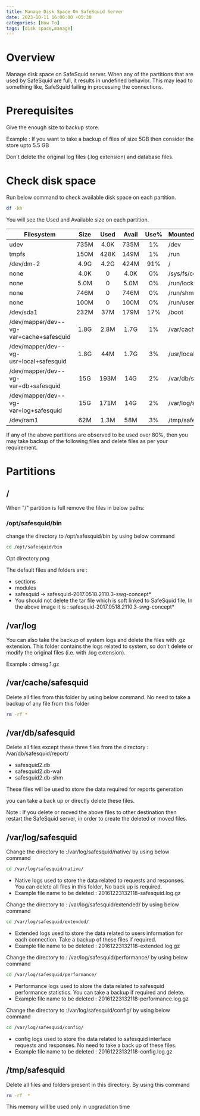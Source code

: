 ```yaml
---
title: Manage Disk Space On SafeSquid Server
date: 2023-10-11 16:00:00 +05:30
categories: [How To]
tags: [disk space,manage]
---
```


# Overview

Manage disk space on SafeSquid server. When any of the partitions that
are used by SafeSquid are full, it results in undefined behavior. This
may lead to something like, SafeSquid failing in processing the
connections.

# Prerequisites

Give the enough size to backup store.

Example : If you want to take a  backup of files of size 5GB then
consider the store upto 5.5 GB

Don't delete the original log files (.log extension) and database
files.

# Check disk space

Run below command to check available disk space on each partition.
```bash
df -kh
```

You will see the Used and Available size on each partition.

|Filesystem                                	|Size   	|Used |  	Avail  	|Use% |  	Mounted on        |
|-------------------------------------------|:-------:|:---:|:---------:|:---:|:--------------------|
|udev                                      	|735M   	|4.0K |  	 735M  	|1% 	|/dev                 |
|tmpfs                                     	|150M   	|428K |  	 149M  	|1% 	|/run                 |
|/dev/dm-2                                 	|4.9G   	|4.2G |  	 424M  	|91%  |	/                   |
|none                                      	|4.0K   	|0 	  |4.0K  	    |0% 	|/sys/fs/cgroup       |
|none                                      	|5.0M   	|0 	  |5.0M  	    |0% 	|/run/lock            |
|none                                      	|746M   	|0 	  |746M  	    |0% 	|/run/shm             |
|none                                      	|100M   	|0 	  |100M  	    |0% 	|/run/user            |
|/dev/sda1                                 	|232M   	| 37M |  	 179M  	|17%  |	/boot               |
|/dev/mapper/dev--vg-var+cache+safesquid   	|1.8G   	|2.8M |  	 1.7G  	|1% 	|/var/cache/safesquid |
|/dev/mapper/dev--vg-usr+local+safesquid   	|1.8G   	| 44M |  	 1.7G  	|3% 	|/usr/local/safesquid |
|/dev/mapper/dev--vg-var+db+safesquid      	| 15G   	|193M |  	  14G  	|2% 	|/var/db/safesquid    |
|/dev/mapper/dev--vg-var+log+safesquid     	| 15G   	|171M |  	  14G  	|2% 	|/var/log/safesquid   |
|/dev/ram1                                 	| 62M   	|1.3M |  	  58M  	|3% 	|/tmp/safesquid       |

If any of the above partitions are observed to be used over 80%, then
you may take backup of the following files and delete files as per your
requirement.

# Partitions

## /

When "/" partition is full remove the files in below paths:

### /opt/safesquid/bin

change the directory to /opt/safesquid/bin by using below command

```bash 
cd /opt/safesquid/bin
```
Opt directory.png

The default files and folders are :
  * sections
  * modules
  * safesquid -> safesquid-2017.0518.2110.3-swg-concept*
  * You should not delete the tar file which is soft linked to
 SafeSquid file. In the above image it is :
 safesquid-2017.0518.2110.3-swg-concept*

## /var/log

You can also take the backup of system logs and delete the files with
.gz extension. This folder contains the logs related to system, so
don't delete or modify the original files (i.e. with .log extension).

Example : dmesg.1.gz

## /var/cache/safesquid

Delete all files from this folder by using below command. No need to
take a backup of any file from this folder
```bash
rm -rf *
```

## /var/db/safesquid

Delete all files except these three files from the directory :
/var/db/safesquid/report/
  *  safesquid2.db
  *  safesquid2.db-wal
  *  safesquid2.db-shm

These files will be used to store the data required for reports
generation

you can take a back up or directly  delete these files.

Note : If you delete or moved the above files to other destination then
restart the SafeSquid server, in order to create the deleted or moved
files.

## /var/log/safesquid

Change the directory to :/var/log/safesquid/native/ by using below
command
```bash
cd /var/log/safesquid/native/
```
  * Native logs used to  store the data related to requests and
 responses. You can delete all files in this folder, No back up is
 required.
  * Example file name to be deleted : 20161223132118-safesquid.log.gz

Change the directory to : /var/log/safesquid/extended/ by using below
command
```bash
cd /var/log/safesquid/extended/
```
  * Extended logs used to store the data related to users information
 for each connection. Take a backup of these files if required.
  * Example file name to be deleted : 20161223132118-extended.log.gz

Change the directory to : /var/log/safesquid/performance/ by using
below command
```bash
cd /var/log/safesquid/performance/
```
  * Performance logs used to store the data related to safesquid
 performance statistics. You can take a backup if required and
 delete.
  * Example file name to be deleted : 20161223132118-performance.log.gz

Change the directory to :/var/log/safesquid/config/ by using below
command
```bash
cd /var/log/safesquid/config/
```
  * config logs used to  store the data related to safesquid interface
 requests and responses. No need to take a back up of these files.
  * Example file name to be deleted : 20161223132118-config.log.gz

## /tmp/safesquid

Delete all files and folders present in this directory. By using this
command

```bash
rm -rf  *
```

This memory will be used only in upgradation time